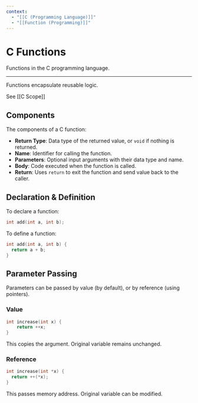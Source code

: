 ```yaml
---
context:
  - "[[C (Programming Language)]]"
  - "[[Function (Programming)]]"
---
```


# C Functions

Functions in the C programming language.

---

Functions encapsulate reusable logic.

See [[C Scope]]

## Components

The components of a C function:

- **Return Type**: Data type of the returned value, or `void` if nothing is returned.
- **Name**: Identifier for calling the function.
- **Parameters**: Optional input arguments with their data type and name.
- **Body**: Code executed when the function is called.
- **Return**: Uses `return` to exit the function and send value back to the caller.

## Declaration & Definition

To declare a function:

```c
int add(int a, int b);
```

To define a function:

```c
int add(int a, int b) {
  return a + b;
}
```

## Parameter Passing

Parameters can be passed by value (by default), or by reference (using pointers).

### Value

```c
int increase(int x) {
    return ++x;
}
```

This copies the argument. Original variable remains unchanged.

### Reference

```c
int increase(int *x) {
  return ++(*x);
}
```

This passes memory address. Original variable can be modified.
